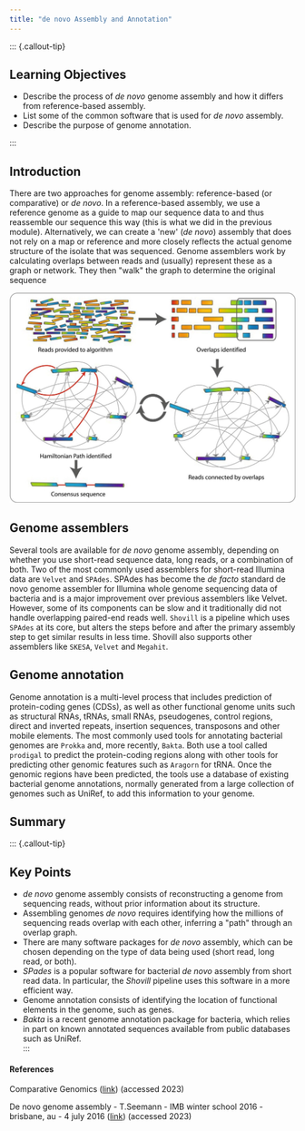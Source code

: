 ```yaml
---
title: "de novo Assembly and Annotation"
---
```


::: {.callout-tip}
## Learning Objectives

- Describe the process of *de novo* genome assembly and how it differs from reference-based assembly.
- List some of the common software that is used for _de novo_ assembly. 
- Describe the purpose of genome annotation. 

:::

## Introduction

There are two approaches for genome assembly: reference-based (or comparative)  or *de novo*.  In a reference-based assembly, we use a reference genome as a guide to map our sequence data to and thus reassemble our sequence this way (this is what we did in the previous module).  Alternatively, we can create a 'new' (*de novo*) assembly that does not rely on a map or reference and more closely reflects the actual genome structure of the isolate that was sequenced. Genome assemblers work by calculating overlaps between reads and (usually) represent these as a graph or network.  They then "walk" the graph to determine the original sequence

![Genome assembly (http://dx.doi.org/10.1007/s12575-009-9004-1)](images/genome_assembly.jpg)

## Genome assemblers

Several tools are available for *de novo* genome assembly, depending on whether you use short-read sequence data, long reads, or a combination of both.  Two of the most commonly used assemblers for short-read Illumina data are `Velvet` and `SPAdes`.  SPAdes has become the *de facto* standard de novo genome assembler for Illumina whole genome sequencing data of bacteria and is a major improvement over previous assemblers like Velvet. However, some of its components can be slow and it traditionally did not handle overlapping paired-end reads well.  `Shovill` is a pipeline which uses `SPAdes` at its core, but alters the steps before and after the primary assembly step to get similar results in less time. Shovill also supports other assemblers like `SKESA`, `Velvet` and `Megahit`.

## Genome annotation

Genome annotation is a multi-level process that includes prediction of protein-coding genes (CDSs), as well as other functional genome units such as structural RNAs, tRNAs, small RNAs, pseudogenes, control regions, direct and inverted repeats, insertion sequences, transposons and other mobile elements.  The most commonly used tools for annotating bacterial genomes are `Prokka` and, more recently, `Bakta`.  Both use a tool called `prodigal` to predict the protein-coding regions along with other tools for predicting other genomic features such as `Aragorn` for tRNA.  Once the genomic regions have been predicted, the tools use a database of existing bacterial genome annotations, normally generated from a large collection of genomes such as UniRef, to add this information to your genome.

## Summary

::: {.callout-tip}
## Key Points

- _de novo_ genome assembly consists of reconstructing a genome from sequencing reads, without prior information about its structure. 
- Assembling genomes _de novo_ requires identifying how the millions of sequencing reads overlap with each other, inferring a "path" through an overlap graph. 
- There are many software packages for _de novo_ assembly, which can be chosen depending on the type of data being used (short read, long read, or both).
- _SPades_ is a popular software for bacterial _de novo_ assembly from short read data. In particular, the _Shovill_ pipeline uses this software in a more efficient way. 
- Genome annotation consists of identifying the location of functional elements in the genome, such as genes.
- _Bakta_ is a recent genome annotation package for bacteria, which relies in part on known annotated sequences available from public databases such as UniRef.  
:::

#### References

Comparative Genomics ([link](https://mmbdtp.github.io/modules/comparative-genomics/programme/)) (accessed 2023) 

De novo genome assembly - T.Seemann - IMB winter school 2016 - brisbane, au - 4 july 2016 ([link](https://tinyurl.com/torstaseembler)) (accessed 2023)
